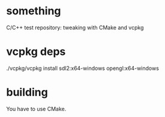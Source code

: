 # something

C/C++ test repository: tweaking with CMake and vcpkg

# vcpkg deps

./vcpkg/vcpkg install sdl2:x64-windows opengl:x64-windows

# building

You have to use CMake.